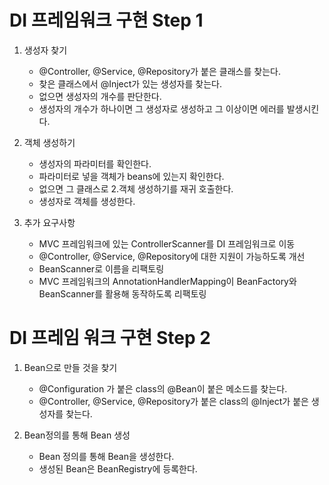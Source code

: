 # DI 프레임워크 구현 Step 1

1. 생성자 찾기
    - @Controller, @Service, @Repository가 붙은 클래스를 찾는다.
    - 찾은 클래스에서 @Inject가 있는 생성자를 찾는다.
    - 없으면 생성자의 개수를 판단한다.
    - 생성자의 개수가 하나이면 그 생성자로 생성하고 그 이상이면 에러를 발생시킨다.

2. 객체 생성하기
    - 생성자의 파라미터를 확인한다.
    - 파라미터로 넣을 객체가 beans에 있는지 확인한다.
    - 없으면 그 클래스로 2.객체 생성하기를 재귀 호출한다.
    - 생성자로 객체를 생성한다.

3. 추가 요구사항
    - MVC 프레임워크에 있는 ControllerScanner를 DI 프레임워크로 이동
    - @Controller, @Service, @Repository에 대한 지원이 가능하도록 개선
    - BeanScanner로 이름을 리팩토링
    - MVC 프레임워크의 AnnotationHandlerMapping이 BeanFactory와 BeanScanner를 활용해 동작하도록 리팩토링

# DI 프레임 워크 구현 Step 2

1. Bean으로 만들 것을 찾기
    - @Configuration 가 붙은 class의 @Bean이 붙은 메소드를 찾는다.
    - @Controller, @Service, @Repository가 붙은 class의 @Inject가 붙은 생성자를 찾는다.

2. Bean정의를 통해 Bean 생성
    - Bean 정의를 통해 Bean을 생성한다.
    - 생성된 Bean은 BeanRegistry에 등록한다.

 
